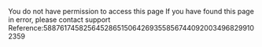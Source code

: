 You do not have permission to access this page If you have found this page in error, please contact support Reference:5887617458256452865150642693558567440920034968299102359